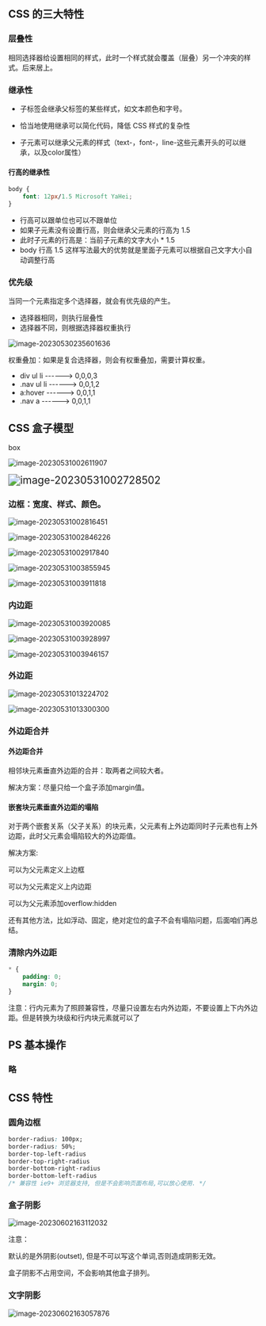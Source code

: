 ## CSS 的三大特性

### 层叠性

相同选择器给设置相同的样式，此时一个样式就会覆盖（层叠）另一个冲突的样式。后来居上。

### 继承性

- 子标签会继承父标签的某些样式，如文本颜色和字号。

- 恰当地使用继承可以简化代码，降低 CSS 样式的复杂性

- 子元素可以继承父元素的样式（text-，font-，line-这些元素开头的可以继承，以及color属性）

#### 行高的继承性

```css
body {
    font: 12px/1.5 Microsoft YaHei;
}
```

- 行高可以跟单位也可以不跟单位
- 如果子元素没有设置行高，则会继承父元素的行高为 1.5
- 此时子元素的行高是：当前子元素的文字大小 * 1.5 
- body 行高 1.5 这样写法最大的优势就是里面子元素可以根据自己文字大小自动调整行高

### 优先级

当同一个元素指定多个选择器，就会有优先级的产生。

- 选择器相同，则执行层叠性
- 选择器不同，则根据选择器权重执行

![image-20230530235601636](./assets/image-20230530235601636.png)

权重叠加：如果是复合选择器，则会有权重叠加，需要计算权重。

- div ul li ------> 0,0,0,3
- .nav ul li ------> 0,0,1,2
- a:hover -----—> 0,0,1,1
- .nav a ------> 0,0,1,1



## CSS 盒子模型

box

![image-20230531002611907](./assets/image-20230531002611907.png)

<img src="./assets/image-20230531002728502.png" alt="image-20230531002728502" style="zoom:150%;" />

### 边框：宽度、样式、颜色。

![image-20230531002816451](./assets/image-20230531002816451.png)

![image-20230531002846226](./assets/image-20230531002846226.png)

![image-20230531002917840](./assets/image-20230531002917840.png)

![image-20230531003855945](./assets/image-20230531003855945.png)

![image-20230531003911818](./assets/image-20230531003911818.png)

###  内边距

![image-20230531003920085](./assets/image-20230531003920085.png)

![image-20230531003928997](./assets/image-20230531003928997.png)

![image-20230531003946157](./assets/image-20230531003946157.png)

### 外边距

![image-20230531013224702](./assets/image-20230531013224702.png)

![image-20230531013300300](./assets/image-20230531013300300.png)

### 外边距合并

#### 外边距合并

相邻块元素垂直外边距的合并：取两者之间较大者。

解决方案：尽量只给一个盒子添加margin值。

#### 嵌套块元素垂直外边距的塌陷

对于两个嵌套关系（父子关系）的块元素，父元素有上外边距同时子元素也有上外边距，此时父元素会塌陷较大的外边距值。

解决方案:

可以为父元素定义上边框

可以为父元素定义上内边距

可以为父元素添加overflow:hidden

还有其他方法，比如浮动、固定，绝对定位的盒子不会有塌陷问题，后面咱们再总结。

### 清除内外边距

```css
* {
    padding: 0;
    margin: 0;
}
```

注意：行内元素为了照顾兼容性，尽量只设置左右内外边距，不要设置上下内外边距。但是转换为块级和行内块元素就可以了

## PS 基本操作

### 略

## CSS 特性

### 圆角边框

```css
border-radius: 100px;
border-radius: 50%;
border-top-left-radius
border-top-right-radius
border-bottom-right-radius
border-bottom-left-radius
/* 兼容性 ie9+ 浏览器支持, 但是不会影响页面布局,可以放心使用. */
```

### 盒子阴影

![image-20230602163112032](./assets/image-20230602163112032.png)

注意：

默认的是外阴影(outset), 但是不可以写这个单词,否则造成阴影无效。

盒子阴影不占用空间，不会影响其他盒子排列。

### 文字阴影

![image-20230602163057876](./assets/image-20230602163057876.png)






























